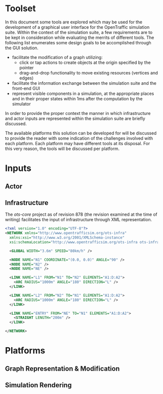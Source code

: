 # Toolset
In this document some tools are explored which may be used for the development 
of a graphical user interface for the OpenTraffic simulation suite. Within the 
context of the simulation suite, a few requirements are to be kept in 
consideration while evaluating the merrits of different tools. The following 
list enumerates some design goals to be accomplished through the GUI solution.

 - facilitate the modification of a graph utilizing:
    - click or tap actions to create objects at the origin specified by the pointer
    - drag-and-drop functionality to move existing resources (vertices and edges)
 - facilitate the information exchange between the simulation suite and the front-end GUI
 - represent visible components in a simulation, at the appropriate places and in their proper states within 1ms after the computation by the simulator

In order to provide the proper context the manner in which infrastructure and 
actor inputs are represented within the simulation suite are briefly discussed.

The available platforms this solution can be developed for will be discussed to
provide the reader with some indication of the challenges involved with each
platform. Each platform may have different tools at its disposal. For this very
reason, the tools will be discussed per platform.

# Inputs
## Actor
## Infrastructure
The _ots-core_ project as of revision 878 (the revision examined at the time of
writing) facilitates the input of infrastructure through XML representation.

```xml
<?xml version="1.0" encoding="UTF-8"?>
<NETWORK xmlns="http://www.opentrafficsim.org/ots-infra"
  xmlns:xsi="http://www.w3.org/2001/XMLSchema-instance"
  xsi:schemaLocation="http://www.opentrafficsim.org/ots-infra ots-infra.xsd">

  <GLOBAL WIDTH="3.6m" SPEED="80km/h" />

  <NODE NAME="N1" COORDINATE="(0.0, 0.0)" ANGLE="90" />
  <NODE NAME="N2" />
  <NODE NAME="NE" />

  <LINK NAME="L1" FROM="N1" TO="N2" ELEMENTS="A1:D:A2">
    <ARC RADIUS="1000m" ANGLE="180" DIRECTION="L" />
  </LINK>

  <LINK NAME="L2" FROM="N2" TO="N1" ELEMENTS="A1:D:A2">
    <ARC RADIUS="1000m" ANGLE="180" DIRECTION="L" />
  </LINK>

  <LINK NAME="ENTRY" FROM="NE" TO="N1" ELEMENTS="A1:D:A2">
    <STRAIGHT LENGTH="200m" />
  </LINK>

</NETWORK>
```

# Platforms
## Graph Representation & Modification
## Simulation Rendering
